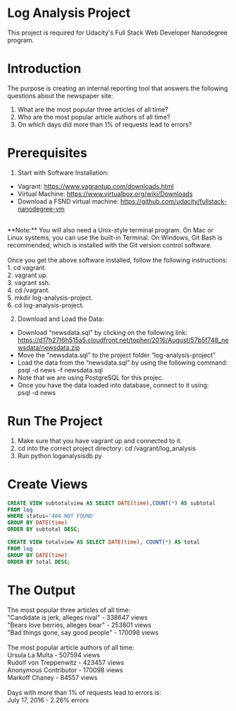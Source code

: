 # Log Analysis Project
This project is required for Udacity's Full Stack Web Developer Nanodegree program.

# Introduction
The purpose is creating an internal reporting tool that answers the following questions about the newspaper site:
1. What are the most popular three articles of all time?
2. Who are the most popular article authors of all time?
3. On which days did more than 1% of requests lead to errors?

# Prerequisites
1. Start	with	Software	Installation:
* Vagrant:	https://www.vagrantup.com/downloads.html	
* Virtual	Machine:	https://www.virtualbox.org/wiki/Downloads	
* Download	a	FSND	virtual	machine:	https://github.com/udacity/fullstack-nanodegree-vm	
<br />
**Note:** You	will	also	need	a	Unix-style	terminal	program.	On	Mac	or	Linux	systems,	you	can	use	the	built-in	Terminal.	On	Windows, Git	Bash is recommended,	which	is	installed	with	the	Git	version	control	software.	
<br />
<br />Once	you	get	the	above	software	installed,	follow	the	following	instructions:	
<br />1. cd vagrant.
<br />2. vagrant up.
<br />3. vagrant ssh. 
<br />4. cd /vagrant.
<br />5. mkdir log-analysis-project.
<br />6. cd log-analysis-project. 
 
2. Download	and	Load	the	Data:
* Download	“newsdata.sql” by	clicking	on	the	following	link: 
https://d17h27t6h515a5.cloudfront.net/topher/2016/August/57b5f748_newsdata/newsdata.zip
* Move	the	“newsdata.sql”	to the project	folder	“log-analysis-project”	
* Load	the	data	from	the	“newsdata.sql”	by	using	the	following	command:<br /> psql -d news -f newsdata.sql 
* Note	that	we	are	using	PostgreSQL	for	this	projec.
* Once	you	have	the	data	loaded	into	database,	connect	to	it	using:<br /> psql -d news

# Run The Project
1. Make sure that you have vagrant up and connected to it.
2. cd into the correct project directory: cd /vagrant/log_analysis
3. Run python loganalysisdb.py
# Create Views
```sql
CREATE VIEW subtotalview AS SELECT DATE(time),COUNT(*) AS subtotal 
FROM log 
WHERE status='404 NOT FOUND' 
GROUP BY DATE(time) 
ORDER BY subtotal DESC;
```
```sql
CREATE VIEW totalview AS SELECT DATE(time), COUNT(*) AS total
FROM log 
GROUP BY DATE(time) 
ORDER BY total DESC;
```

# The Output
The most popular three articles of all time:
<br /> "Candidate is jerk, alleges rival" - 338647 views
<br /> "Bears love berries, alleges bear" - 253801 views
<br /> "Bad things gone, say good people" - 170098 views
<br />
<br />The most popular article authors of all time:
<br /> Ursula La Multa - 507594 views
<br /> Rudolf von Treppenwitz - 423457 views
<br /> Anonymous Contributor - 170098 views
<br /> Markoff Chaney - 84557 views
<br />
<br /> Days with more than 1% of requests lead to errors is:
<br /> July 17, 2016 - 2.26% errors
